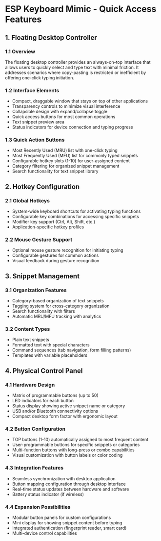 # ESP Keyboard Mimic - Quick Access Features

## 1. Floating Desktop Controller

### 1.1 Overview
The floating desktop controller provides an always-on-top interface that allows users to quickly select and type text with minimal friction. It addresses scenarios where copy-pasting is restricted or inefficient by offering one-click typing initiation.

### 1.2 Interface Elements
- Compact, draggable window that stays on top of other applications
- Transparency controls to minimize visual interference
- Collapsible design with expand/collapse toggle
- Quick access buttons for most common operations
- Text snippet preview area
- Status indicators for device connection and typing progress

### 1.3 Quick Action Buttons
- Most Recently Used (MRU) list with one-click typing
- Most Frequently Used (MFU) list for commonly typed snippets
- Configurable hotkey slots (1-10) for user-assigned content
- Category filtering for organized snippet management
- Search functionality for text snippet library

## 2. Hotkey Configuration

### 2.1 Global Hotkeys
- System-wide keyboard shortcuts for activating typing functions
- Configurable key combinations for accessing specific snippets
- Modifier key support (Ctrl, Alt, Shift, etc.)
- Application-specific hotkey profiles

### 2.2 Mouse Gesture Support
- Optional mouse gesture recognition for initiating typing
- Configurable gestures for common actions
- Visual feedback during gesture recognition

## 3. Snippet Management

### 3.1 Organization Features
- Category-based organization of text snippets
- Tagging system for cross-category organization
- Search functionality with filters
- Automatic MRU/MFU tracking with analytics

### 3.2 Content Types
- Plain text snippets
- Formatted text with special characters
- Command sequences (tab navigation, form filling patterns)
- Templates with variable placeholders

## 4. Physical Control Panel

### 4.1 Hardware Design
- Matrix of programmable buttons (up to 50)
- LED indicators for each button
- Status display showing active snippet name or category
- USB and/or Bluetooth connectivity options
- Compact desktop form factor with ergonomic layout

### 4.2 Button Configuration
- TOP buttons (1-10) automatically assigned to most frequent content
- User-programmable buttons for specific snippets or categories
- Multi-function buttons with long-press or combo capabilities
- Visual customization with button labels or color coding

### 4.3 Integration Features
- Seamless synchronization with desktop application
- Button mapping configuration through desktop interface
- Real-time status updates between hardware and software
- Battery status indicator (if wireless)

### 4.4 Expansion Possibilities
- Modular button panels for custom configurations
- Mini display for showing snippet content before typing
- Integrated authentication (fingerprint reader, smart card)
- Multi-device control capabilities
